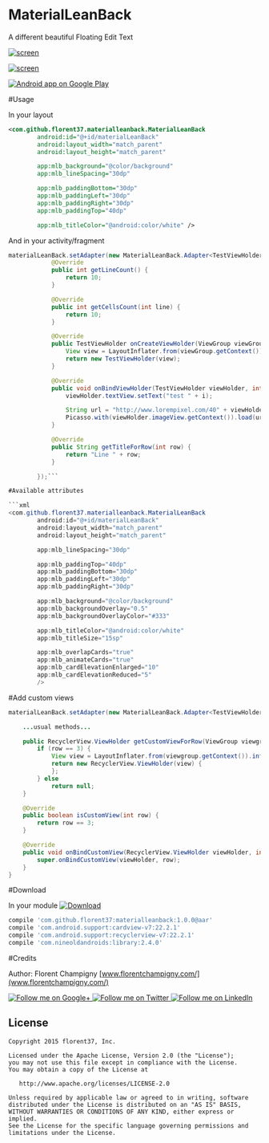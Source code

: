 # MaterialLeanBack

A different beautiful Floating Edit Text

[![screen](https://raw.githubusercontent.com/florent37/MaterialLeanBack/master/screens/sample_small.png)](https://www.youtube.com/watch?v=iZzPR0gsWhE&feature)

[![screen](http://i.giphy.com/xTiTnBEOkryShwKxiM.gif)](https://www.youtube.com/watch?v=iZzPR0gsWhE&feature)

<a href="https://play.google.com/store/apps/details?id=com.github.florent37.materialtextfield.sample">
  <img alt="Android app on Google Play" src="https://developer.android.com/images/brand/en_app_rgb_wo_45.png" />
</a>

#Usage

In your layout

```xml
<com.github.florent37.materialleanback.MaterialLeanBack
        android:id="@+id/materialLeanBack"
        android:layout_width="match_parent"
        android:layout_height="match_parent"

        app:mlb_background="@color/background"
        app:mlb_lineSpacing="30dp"

        app:mlb_paddingBottom="30dp"
        app:mlb_paddingLeft="30dp"
        app:mlb_paddingRight="30dp"
        app:mlb_paddingTop="40dp"

        app:mlb_titleColor="@android:color/white" />
```

And in your activity/fragment

```java
materialLeanBack.setAdapter(new MaterialLeanBack.Adapter<TestViewHolder>() {
            @Override
            public int getLineCount() {
                return 10;
            }

            @Override
            public int getCellsCount(int line) {
                return 10;
            }

            @Override
            public TestViewHolder onCreateViewHolder(ViewGroup viewGroup, int line) {
                View view = LayoutInflater.from(viewGroup.getContext()).inflate(R.layout.cell_test, viewGroup, false);
                return new TestViewHolder(view);
            }

            @Override
            public void onBindViewHolder(TestViewHolder viewHolder, int i) {
                viewHolder.textView.setText("test " + i);

                String url = "http://www.lorempixel.com/40" + viewHolder.row + "/40" + viewHolder.cell + "/";
                Picasso.with(viewHolder.imageView.getContext()).load(url).into(viewHolder.imageView);
            }

            @Override
            public String getTitleForRow(int row) {
                return "Line " + row;
            }

        });```

#Available attributes

```xml
<com.github.florent37.materialleanback.MaterialLeanBack
        android:id="@+id/materialLeanBack"
        android:layout_width="match_parent"
        android:layout_height="match_parent"

        app:mlb_lineSpacing="30dp"

        app:mlb_paddingTop="40dp"
        app:mlb_paddingBottom="30dp"
        app:mlb_paddingLeft="30dp"
        app:mlb_paddingRight="30dp"

        app:mlb_background="@color/background"
        app:mlb_backgroundOverlay="0.5"
        app:mlb_backgroundOverlayColor="#333"

        app:mlb_titleColor="@android:color/white"
        app:mlb_titleSize="15sp"

        app:mlb_overlapCards="true"
        app:mlb_animateCards="true"
        app:mlb_cardElevationEnlarged="10"
        app:mlb_cardElevationReduced="5"
        />
```

#Add custom views

```java
materialLeanBack.setAdapter(new MaterialLeanBack.Adapter<TestViewHolder>() {

    ...usual methods...

    public RecyclerView.ViewHolder getCustomViewForRow(ViewGroup viewgroup, int row) {
        if (row == 3) {
            View view = LayoutInflater.from(viewgroup.getContext()).inflate(R.layout.header, viewgroup, false);
            return new RecyclerView.ViewHolder(view) {
            };
        } else
            return null;
    }

    @Override
    public boolean isCustomView(int row) {
        return row == 3;
    }

    @Override
    public void onBindCustomView(RecyclerView.ViewHolder viewHolder, int row) {
        super.onBindCustomView(viewHolder, row);
    }
}
```

#Download

In your module [![Download](https://api.bintray.com/packages/florent37/maven/MaterialLeanBack/images/download.svg)](https://bintray.com/florent37/maven/MaterialLeanBack/_latestVersion)
```groovy
compile 'com.github.florent37:materialleanback:1.0.0@aar'
compile 'com.android.support:cardview-v7:22.2.1'
compile 'com.android.support:recyclerview-v7:22.2.1'
compile 'com.nineoldandroids:library:2.4.0'
```

#Credits

Author: Florent Champigny [www.florentchampigny.com/](www.florentchampigny.com/)

<a href="https://plus.google.com/+florentchampigny">
  <img alt="Follow me on Google+"
       src="https://raw.githubusercontent.com/florent37/DaVinci/master/mobile/src/main/res/drawable-hdpi/gplus.png" />
</a>
<a href="https://twitter.com/florent_champ">
  <img alt="Follow me on Twitter"
       src="https://raw.githubusercontent.com/florent37/DaVinci/master/mobile/src/main/res/drawable-hdpi/twitter.png" />
</a>
<a href="https://www.linkedin.com/profile/view?id=297860624">
  <img alt="Follow me on LinkedIn"
       src="https://raw.githubusercontent.com/florent37/DaVinci/master/mobile/src/main/res/drawable-hdpi/linkedin.png" />
</a>


License
--------

    Copyright 2015 florent37, Inc.

    Licensed under the Apache License, Version 2.0 (the "License");
    you may not use this file except in compliance with the License.
    You may obtain a copy of the License at

       http://www.apache.org/licenses/LICENSE-2.0

    Unless required by applicable law or agreed to in writing, software
    distributed under the License is distributed on an "AS IS" BASIS,
    WITHOUT WARRANTIES OR CONDITIONS OF ANY KIND, either express or implied.
    See the License for the specific language governing permissions and
    limitations under the License.
